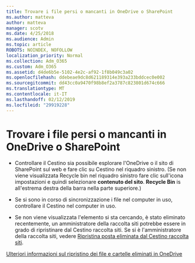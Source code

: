 ```yaml
---
title: Trovare i file persi o mancanti in OneDrive o SharePoint
ms.author: matteva
author: matteva
manager: scotv
ms.date: 4/25/2018
ms.audience: Admin
ms.topic: article
ROBOTS: NOINDEX, NOFOLLOW
localization_priority: Normal
ms.collection: Adm_O365
ms.custom: Adm_O365
ms.assetid: d4de6b5e-5102-4e2c-af92-1f8b049c3a02
ms.openlocfilehash: ddebeae9dc8d621189314e393a233bddcec0e002
ms.sourcegitcommit: dd43cc0a9470f98b8ef2a3787c823801d674c666
ms.translationtype: MT
ms.contentlocale: it-IT
ms.lasthandoff: 02/12/2019
ms.locfileid: "29919228"
---
```

# <a name="find-lost-or-missing-files-in-onedrive-or-sharepoint"></a>Trovare i file persi o mancanti in OneDrive o SharePoint

- Controllare il Cestino sia possibile esplorare l'OneDrive o il sito di SharePoint sul web e fare clic su Cestino nel riquadro sinistro. (Se non viene visualizzata Recycle bin nel riquadro sinistro fare clic sull'icona impostazioni e quindi selezionare **contenuto del sito**. **Recycle Bin** is all'estrema destra della barra nella parte superiore.) 
    
- Se si sono in corso di sincronizzazione i file nel computer in uso, controllare il Cestino nel computer in uso. 
    
- Se non viene visualizzata l'elemento si sta cercando, è stato eliminato recentemente, un amministratore della raccolta siti potrebbe essere in grado di ripristinare dal Cestino raccolta siti. Se si è l'amministratore della raccolta siti, vedere [Ripristina posta eliminata dal Cestino raccolta siti](https://go.microsoft.com/fwlink/?linkid=866439).
    
[Ulteriori informazioni sul ripristino dei file e cartelle eliminati in OneDrive](https://go.microsoft.com/fwlink/?linkid=872872)
  

